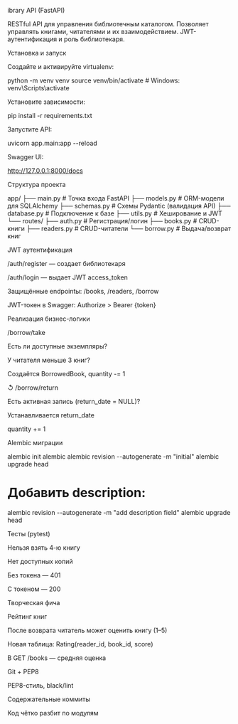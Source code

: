ibrary API (FastAPI)

RESTful API для управления библиотечным каталогом. Позволяет управлять книгами, читателями и их взаимодействием. JWT-аутентификация и роль библиотекаря.

 Установка и запуск



Создайте и активируйте virtualenv:

python -m venv venv
source venv/bin/activate  # Windows: venv\Scripts\activate

Установите зависимости:

pip install -r requirements.txt

Запустите API:

uvicorn app.main:app --reload

Swagger UI:

http://127.0.0.1:8000/docs

 Структура проекта

app/
├── main.py          # Точка входа FastAPI
├── models.py        # ORM-модели для SQLAlchemy
├── schemas.py       # Схемы Pydantic (валидация API)
├── database.py      # Подключение к базе
├── utils.py         # Хеширование и JWT
└── routes/
    ├── auth.py      # Регистрация/логин
    ├── books.py     # CRUD-книги
    ├── readers.py   # CRUD-читатели
    └── borrow.py    # Выдача/возврат книг

 JWT аутентификация

/auth/register — создает библиотекаря

/auth/login — выдает JWT access_token

Защищённые endpointы: /books, /readers, /borrow

JWT-токен в Swagger: Authorize > Bearer {token}

 Реализация бизнес-логики

 /borrow/take

Есть ли доступные экземпляры?

У читателя меньше 3 книг?

Создаётся BorrowedBook, quantity -= 1

↺ /borrow/return

Есть активная запись (return_date = NULL)?

Устанавливается return_date

quantity += 1

 Alembic миграции

alembic init alembic
alembic revision --autogenerate -m "initial"
alembic upgrade head

# Добавить description:
alembic revision --autogenerate -m "add description field"
alembic upgrade head

 Тесты (pytest)

Нельзя взять 4-ю книгу

Нет доступных копий

Без токена — 401

С токеном — 200

 Творческая фича

Рейтинг книг

После возврата читатель может оценить книгу (1–5)

Новая таблица: Rating(reader_id, book_id, score)

В GET /books — средняя оценка

 Git + PEP8

PEP8-стиль, black/lint

Содержательные коммиты

Код чётко разбит по модулям

